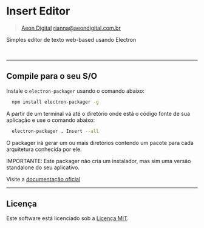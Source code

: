  Insert Editor
================

> [Aeon Digital](http://aeondigital.com.br)
> rianna@aeondigital.com.br

Simples editor de texto web-based usando Electron


&nbsp;
&nbsp;

_______________________________________________________________________________

## Compile para o seu S/O

Instale o ``electron-packager`` usando o comando abaixo:

```bash
  npm install electron-packager -g
```

A partir de um terminal vá até o diretório onde está o código fonte de sua
aplicação e use o comando abaixo:

```bash
  electron-packager . Insert --all
```

O packager irá gerar um ou mais diretórios contendo um pacote para cada arquitetura
conhecida por ele.

IMPORTANTE:
Este packager não cria um instalador, mas sim uma versão standalone do seu
aplicativo.


Visite a [documentação oficial](https://electron.github.io/electron-packager/master/)


_______________________________________________________________________________

## Licença

Este software está licenciado sob a [Licença MIT](LICENSE).
